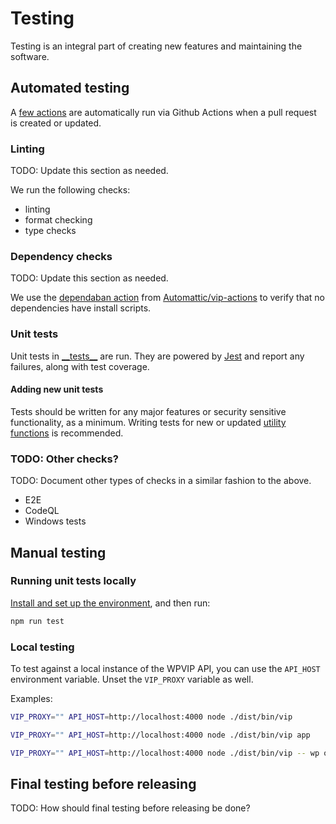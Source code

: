 # Testing

Testing is an integral part of creating new features and maintaining the software.

## Automated testing

A [few actions](https://github.com/Automattic/vip-service-boilerplate/blob/trunk/.github/workflows/ci.yml) are automatically run via Github Actions when a pull request is created or updated.

### Linting

TODO: Update this section as needed.

We run the following checks:

- linting
- format checking
- type checks

### Dependency checks

TODO: Update this section as needed.

We use the [dependaban action](https://github.com/Automattic/vip-actions/tree/trunk/dependaban) from [Automattic/vip-actions](https://github.com/Automattic/vip-actions/) to verify that no dependencies have install scripts.

### Unit tests

Unit tests in [\_\_tests\_\_](https://github.com/Automattic/vip-service-boilerplate/tree/trunk/__tests__) are run. They are powered by [Jest](https://facebook.github.io/jest/) and report any failures, along with test coverage.

#### Adding new unit tests

Tests should be written for any major features or security sensitive functionality, as a minimum. Writing tests for new or updated [utility functions](https://github.com/Automattic/vip-service-boilerplate/tree/trunk/???) is recommended.

### TODO: Other checks?

TODO: Document other types of checks in a similar fashion to the above.

- E2E
- CodeQL
- Windows tests

## Manual testing

### Running unit tests locally

[Install and set up the environment](SETUP.md#installation--setup-instructions), and then run:

```bash
npm run test
```

### Local testing

To test against a local instance of the WPVIP API, you can use the `API_HOST` environment variable. Unset the `VIP_PROXY` variable as well.

Examples:

```bash
VIP_PROXY="" API_HOST=http://localhost:4000 node ./dist/bin/vip

VIP_PROXY="" API_HOST=http://localhost:4000 node ./dist/bin/vip app

VIP_PROXY="" API_HOST=http://localhost:4000 node ./dist/bin/vip -- wp option get home
```

## Final testing before releasing

TODO: How should final testing before releasing be done?
